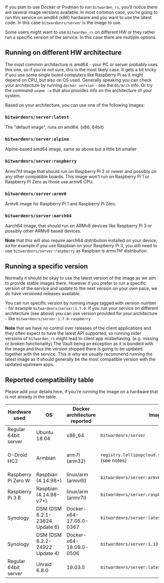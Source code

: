 If you plan to use Docker or Podman to run `bitwarden_rs`, you'll notice there are several image versions available. In most common case, you're going to run this service on amd64 (x86) hardware and you want to use the latest code. In this case `bitwardenrs/server` is the image to use.

Some users might want to use `bitwarden_rs` on different HW or they rather run a specific version of the service. In this case there are multiple options.

## Running on different HW architecture

The most common architecture is amd64 - your PC or server probably uses this one, so if you're not sure, this is the most likely case. It gets a bit tricky if you use some single board computers like Raspberry Pi as it might depend on CPU, but also on OS used. Generally speaking you can check your architecture by running `docker version` - see the `OS/Arch` info. Or try the command `uname -a` that also provides info on the architecture of your system.

Based on your architecture, you can use one of the following images:

### `bitwardenrs/server:latest`

The "default image", runs on amd64. (x86, 64bit)

### `bitwardenrs/server:alpine`

Alpine-based amd64 image, same as above but a little bit smaller

### `bitwardenrs/server:raspberry`

Armv7hf image that should run on Raspberry Pi 2 or newer and possibly on any other compatible boards. This image won't run on Raspberry Pi 1 or Raspberry Pi Zero as those use armv6 CPU.

### `bitwardenrs/server:armv6`

Armv6 image for Raspberry Pi 1 and Raspberry Pi Zero.

### `bitwardenrs/server:aarch64`

Aarch64 image, that should run on ARMv8 devices like Raspberry Pi 3 or possibly other ARMv8 based devices.

**Note** that this will also require aarch64 distribution installed on your device, so for example if you use Raspbian on your Raspberry Pi 3, you still need to use `bitwardenrs/server:raspberry` as Raspbian is armv7hf distribution.

## Running a specific version

Normally it should be okay to use the latest version of the image as we aim to provide stable images there. However if you prefer to run a specific version of the service and update to the next version on your own pace, we do have versioned releases available.

You can run specific version by running image tagged with version number - for example `bitwardenrs/server:1.7.0`. If you run your service on different architecture (see above) you can use version provided for your architecture - like `bitwardenrs/server:1.7.0-raspberry`

**Note** that we have no control over releases of the client applications and they often expect to have the latest API supported, so running older versions of `bitwarden_rs` might lead to client app misbehaving. (e.g. missing or broken functionality) The Vault being an exception as it is bundled with the image and thus the version shipped there is going to be updated together with the service. This is why we usually recommend running the latest image as it should generally be the most compatible version with the updated upstream apps.

## Reported compatibility table

Please add your details here, if you're running the image on a hardware that is not already in the table.

| Hardware used        | OS           | Docker architecture reported    | Image used          | Status | Notes |
|----------------------|--------------|---------------------------------|---------------------|--------|-------|
| Regular 64bit server | Ubuntu 18.04 | x86_64                          | `bitwardenrs/server` | OK     |       |
| O-Droid HC2          | Armbian      | arm7l (arm32)                   | `registry.lollipopcloud.solutions/arm32v7/bitwarden` (see notes) | OK | Unofficial image built from upstream sources ; `bitwardenrs/server:raspberry` is the official equivalent image |
| Raspberry Pi Zero W  | Raspbian (4.14.98+) | linux/arm (armv6l)       | `bitwardenrs/server:armv6` | OK |     |
| Raspberry Pi 3 B     | Raspbian (4.14.98-v7+) | linux/arm (armv7l)    | `bitwardenrs/server:raspberry` | OK |     |
| Synology             | DSM (DSM 6.2.1-23824 Update 6) | Docker-x64-17.05.0-0367 | `bitwardenrs/server:latest` | OK |
| Synology             | DSM (DSM 6.2.2-24922 Update 4) | Docker-x64-18.09.0-0506 | `bitwardenrs/server:1.13.0-alpine` | OK |
| Regular 64bit server | Unraid 6.8.0 | 19.03.5                         | `bitwardenrs/server:latest` | OK |     |